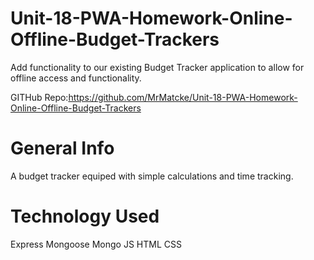 # Unit-18-PWA-Homework-Online-Offline-Budget-Trackers
Add functionality to our existing Budget Tracker application to allow for offline access and functionality.


GITHub Repo:https://github.com/MrMatcke/Unit-18-PWA-Homework-Online-Offline-Budget-Trackers



# General Info
A budget tracker equiped with simple calculations and time tracking. 


# Technology Used
Express
Mongoose
Mongo
JS
HTML
CSS

